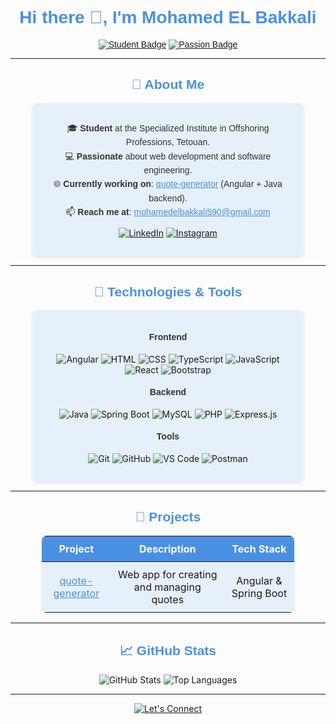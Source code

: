 <!-- Static Header with Name and Emoji -->
<div align="center">
  <h1 style="color: #4A90E2; font-family: 'Helvetica', sans-serif;">Hi there 👋, I'm Mohamed EL Bakkali</h1>
  <p style="color: #333; font-family: 'Helvetica', sans-serif;">
    <a href="https://github.com/MOHAMED-ELBAKKALI"><img src="https://img.shields.io/badge/Student%20at-Specialized%20Institute%20Tetouan-4A90E2?style=flat-square&logo=book&logoColor=white" alt="Student Badge" /></a>
    <a href="https://github.com/MOHAMED-ELBAKKALI"><img src="https://img.shields.io/badge/Passion-Web%20Development%20%26%20Software%20Engineering-D3D3D3?style=flat-square&logo=code&logoColor=black" alt="Passion Badge" /></a>
  </p>
</div>

---

<!-- About Me Section -->
<div align="center">
  <h2 style="color: #4A90E2; font-family: 'Helvetica', sans-serif;">🚀 About Me</h2>
  <div style="background-color: #E6F0FA; border-radius: 8px; padding: 15px; width: 80%; box-shadow: 0 2px 4px rgba(0,0,0,0.1);">
    <p style="font-family: 'Helvetica', sans-serif; color: #333; line-height: 1.6;">
      🎓 <b>Student</b> at the Specialized Institute in Offshoring Professions, Tetouan.<br>
      💻 <b>Passionate</b> about web development and software engineering.<br>
      🌐 <b>Currently working on</b>: <a href="https://github.com/MOHAMED-ELBAKKALI/quote-generator-full" style="color: #4A90E2;">quote-generator</a> (Angular + Java backend).<br>
      📫 <b>Reach me at</b>: <a href="mailto:mohamedelbakkali590@gmail.com" style="color: #4A90E2;">mohamedelbakkali590@gmail.com</a>
    </p>
    <p>
      <a href="https://www.linkedin.com/in/mohamed-el-bakkali-26a261348"><img src="https://img.shields.io/badge/LinkedIn-4A90E2?style=flat-square&logo=linkedin&logoColor=white" alt="LinkedIn" /></a>
      <a href="https://www.instagram.com/mohamed.elbakkali_"><img src="https://img.shields.io/badge/Instagram-D3D3D3?style=flat-square&logo=instagram&logoColor=black" alt="Instagram" /></a>
    </p>
  </div>
</div>

---

<!-- Technologies & Tools Section -->
<div align="center">
  <h2 style="color: #4A90E2; font-family: 'Helvetica', sans-serif;">🔧 Technologies & Tools</h2>
  <div style="background-color: #E6F0FA; border-radius: 8px; padding: 15px; width: 80%; box-shadow: 0 2px 4px rgba(0,0,0,0.1);">
    <h4 style="color: #333; font-family: 'Helvetica', sans-serif;">Frontend</h4>
    <p>
      <img src="https://img.shields.io/badge/Angular-DD0031?style=flat-square&logo=angular&logoColor=white" alt="Angular" />
      <img src="https://img.shields.io/badge/HTML-E34F26?style=flat-square&logo=html5&logoColor=white" alt="HTML" />
      <img src="https://img.shields.io/badge/CSS-1572B6?style=flat-square&logo=css3&logoColor=white" alt="CSS" />
      <img src="https://img.shields.io/badge/TypeScript-3178C6?style=flat-square&logo=typescript&logoColor=white" alt="TypeScript" />
      <img src="https://img.shields.io/badge/JavaScript-F7DF1E?style=flat-square&logo=javascript&logoColor=black" alt="JavaScript" />
      <img src="https://img.shields.io/badge/React-61DAFB?style=flat-square&logo=react&logoColor=black" alt="React" />
      <img src="https://img.shields.io/badge/Bootstrap-563D7C?style=flat-square&logo=bootstrap&logoColor=white" alt="Bootstrap" />
    </p>
    <h4 style="color: #333; font-family: 'Helvetica', sans-serif;">Backend</h4>
    <p>
      <img src="https://img.shields.io/badge/Java-007396?style=flat-square&logo=java&logoColor=white" alt="Java" />
      <img src="https://img.shields.io/badge/Spring%20Boot-6DB33F?style=flat-square&logo=spring&logoColor=white" alt="Spring Boot" />
      <img src="https://img.shields.io/badge/MySQL-4479A1?style=flat-square&logo=mysql&logoColor=white" alt="MySQL" />
      <img src="https://img.shields.io/badge/PHP-777BB4?style=flat-square&logo=php&logoColor=white" alt="PHP" />
      <img src="https://img.shields.io/badge/Express.js-000000?style=flat-square&logo=express&logoColor=white" alt="Express.js" />
    </p>
    <h4 style="color: #333; font-family: 'Helvetica', sans-serif;">Tools</h4>
    <p>
      <img src="https://img.shields.io/badge/Git-F05032?style=flat-square&logo=git&logoColor=white" alt="Git" />
      <img src="https://img.shields.io/badge/GitHub-181717?style=flat-square&logo=github&logoColor=white" alt="GitHub" />
      <img src="https://img.shields.io/badge/VS%20Code-007ACC?style=flat-square&logo=visual-studio-code&logoColor=white" alt="VS Code" />
      <img src="https://img.shields.io/badge/Postman-FF6C37?style=flat-square&logo=postman&logoColor=white" alt="Postman" />
    </p>
  </div>
</div>

---

<!-- Projects Section -->
<div align="center">
  <h2 style="color: #4A90E2; font-family: 'Helvetica', sans-serif;">🚀 Projects</h2>
  <table style="width: 80%; border-collapse: collapse; background-color: #E6F0FA; border-radius: 8px; box-shadow: 0 2px 4px rgba(0,0,0,0.1);">
    <thead>
      <tr style="background-color: #4A90E2; color: white;">
        <th style="padding: 10px; border-radius: 8px 0 0 0;">Project</th>
        <th style="padding: 10px;">Description</th>
        <th style="padding: 10px; border-radius: 0 8px 0 0;">Tech Stack</th>
      </tr>
    </thead>
    <tbody>
      <tr>
        <td style="padding: 10px; text-align: center;"><a href="https://github.com/MOHAMED-ELBAKKALI/quote-generator-full" style="color: #4A90E2;">quote-generator</a></td>
        <td style="padding: 10px; text-align: center;">Web app for creating and managing quotes</td>
        <td style="padding: 10px; text-align: center;">Angular & Spring Boot</td>
      </tr>
    </tbody>
  </table>
</div>

---

<!-- GitHub Stats Section -->
<div align="center">
  <h2 style="color: #4A90E2; font-family: 'Helvetica', sans-serif;">📈 GitHub Stats</h2>
  <p>
    <img src="https://github-readme-stats.vercel.app/api?username=MOHAMED-ELBAKKALI&show_icons=true&theme=graywhite" alt="GitHub Stats" />
    <img src="https://github-readme-stats.vercel.app/api/top-langs/?username=MOHAMED-ELBAKKALI&layout=compact&theme=graywhite" alt="Top Languages" />
  </p>
</div>

---

<!-- Let's Connect Section -->
<p align="center">
  <a href="https://github.com/MOHAMED-ELBAKKALI"><img src="https://img.shields.io/badge/Let's%20Connect-4A90E2?style=flat-square&logo=connectdevelop&logoColor=white" alt="Let's Connect" /></a>
</p>
